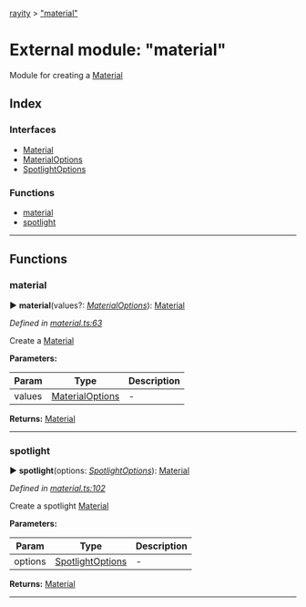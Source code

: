 [rayity](../README.md) > ["material"](../modules/_material_.md)



# External module: "material"


Module for creating a [Material](../interfaces/_material_.material.md)

## Index

### Interfaces

* [Material](../interfaces/_material_.material.md)
* [MaterialOptions](../interfaces/_material_.materialoptions.md)
* [SpotlightOptions](../interfaces/_material_.spotlightoptions.md)


### Functions

* [material](_material_.md#material-1)
* [spotlight](_material_.md#spotlight)



---
## Functions
<a id="material-1"></a>

###  material

► **material**(values?: *[MaterialOptions](../interfaces/_material_.materialoptions.md)*): [Material](../interfaces/_material_.material.md)




*Defined in [material.ts:63](https://github.com/gribbet/rayity/blob/7a9144e/src/material.ts#L63)*



Create a [Material](../interfaces/_material_.material.md)


**Parameters:**

| Param | Type | Description |
| ------ | ------ | ------ |
| values | [MaterialOptions](../interfaces/_material_.materialoptions.md)   |  - |





**Returns:** [Material](../interfaces/_material_.material.md)





___

<a id="spotlight"></a>

###  spotlight

► **spotlight**(options: *[SpotlightOptions](../interfaces/_material_.spotlightoptions.md)*): [Material](../interfaces/_material_.material.md)




*Defined in [material.ts:102](https://github.com/gribbet/rayity/blob/7a9144e/src/material.ts#L102)*



Create a spotlight [Material](../interfaces/_material_.material.md)


**Parameters:**

| Param | Type | Description |
| ------ | ------ | ------ |
| options | [SpotlightOptions](../interfaces/_material_.spotlightoptions.md)   |  - |





**Returns:** [Material](../interfaces/_material_.material.md)





___


